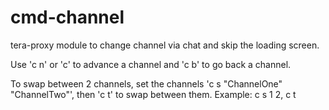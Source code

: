 # cmd-channel
tera-proxy module to change channel via chat and skip the loading screen. 

Use 'c n' or 'c' to advance a channel and 'c b' to go back a channel.

To swap between 2 channels, set the channels 'c s "ChannelOne" "ChannelTwo"', then 'c t' to swap between them. Example: c s 1 2, c t
